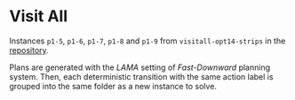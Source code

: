 # Visit All

Instances `p1-5`, `p1-6`, `p1-7`, `p1-8` and `p1-9` from `visitall-opt14-strips` in the [repository](https://github.com/aibasel/downward-benchmarks/tree/master/visitall-opt14-strips).

Plans are generated with the *LAMA* setting of *Fast-Downward* planning system. Then, each deterministic transition with the same action label is grouped into the same folder as a new instance to solve.
